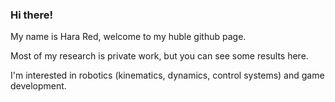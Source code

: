 ### Hi there!
My name is Hara Red, welcome to my huble github page.

Most of my research is private work, but you can see some results here.

I'm interested in robotics (kinematics, dynamics, control systems) and game development.

